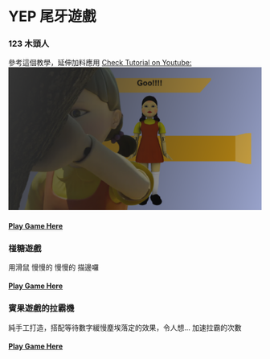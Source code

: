 # YEP 尾牙遊戲
### 123 木頭人

參考這個教學，延伸加料應用
[Check Tutorial on Youtube:]((https://youtu.be/7bTuSZ94F6A))
[![Youtube Tutorial](img/preview.png)](https://youtu.be/7bTuSZ94F6A)

#### [Play Game Here](https://buddalee.github.io/squidgame/123.html)

### 椪糖遊戲

用滑鼠 慢慢的 慢慢的 描邊囉

#### [Play Game Here](https://buddalee.github.io/squidgame/sugar.html)

### 賓果遊戲的拉霸機
純手工打造，搭配等待數字緩慢塵埃落定的效果，令人想...  加速拉霸的次數

#### [Play Game Here](https://buddalee.github.io/squidgame/bingo.html)
